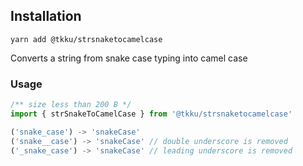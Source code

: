 ## Installation
```shell
yarn add @tkku/strsnaketocamelcase
```

Converts a string from snake case typing into camel case

### Usage
```ts
/** size less than 200 B */
import { strSnakeToCamelCase } from '@tkku/strsnaketocamelcase'

('snake_case') -> 'snakeCase'
('snake__case') -> 'snakeCase' // double underscore is removed
('_snake_case') -> 'snakeCase' // leading underscore is removed 
```
